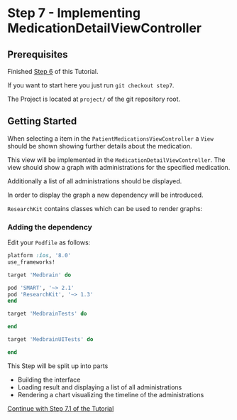 # Step 7 - Implementing MedicationDetailViewController

## Prerequisites
Finished [Step 6](STEP6.md) of this Tutorial.

If you want to start here you just run `git checkout step7`.

The Project is located at `project/` of the git repository root.

## Getting Started

When selecting a item in the `PatientMedicationsViewController` a `View` should be shown showing further details about the medication.

This view will be implemented in the `MedicationDetailViewController`. The view should show a graph with administrations for the specified medication.

Additionally a list of all administrations should be displayed.

In order to display the graph a new dependency will be introduced.

`ResearchKit` contains classes which can be used to render graphs:

### Adding the dependency

Edit your `Podfile` as follows:

```ruby
platform :ios, '8.0'
use_frameworks!

target 'Medbrain' do

pod 'SMART', '~> 2.1'
pod 'ResearchKit', '~> 1.3'
end

target 'MedbrainTests' do

end

target 'MedbrainUITests' do

end
```

This Step will be split up into parts
- Building the interface
- Loading result and displaying a list of all administrations
- Rendering a chart visualizing the timeline of the administrations

[Continue with Step 7.1 of the Tutorial](STEP7-1.md)
